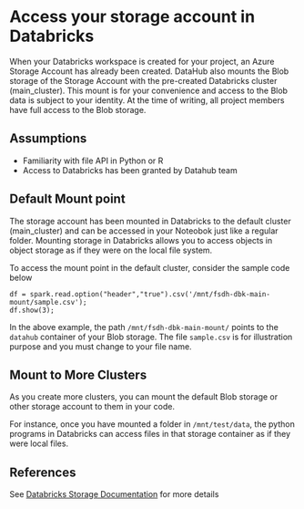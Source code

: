 # Access your storage account in Databricks

When your Databricks workspace is created for your project, an Azure Storage Account has already been created. DataHub also mounts the Blob storage of the Storage Account with the pre-created Databricks cluster (main_cluster). This mount is for your convenience and access to the Blob data is subject to your identity. At the time of writing, all project members have full access to the Blob storage.

## Assumptions
- Familiarity with file API in Python or R
- Access to Databricks has been granted by Datahub team

## Default Mount point 

The storage account has been mounted in Databricks to the default cluster (main_cluster) and can be accessed in your Noteobok just like a regular folder.
Mounting storage in Databricks allows you to access objects in object storage as if they were on the local file system.

To access the mount point in the default cluster, consider the sample code below
```
df = spark.read.option("header","true").csv('/mnt/fsdh-dbk-main-mount/sample.csv');
df.show(3);
```
In the above example, the path `/mnt/fsdh-dbk-main-mount/` points to the `datahub` container of your Blob storage. The file `sample.csv` is for illustration purpose and you must change to your file name.

## Mount to More Clusters

As you create more clusters, you can mount the default Blob storage or other storage account to them in your code.

For instance, once you have mounted a folder in ```/mnt/test/data```, the python programs in Databricks can access files in that storage container as if they were local files.

## References


See [Databricks Storage Documentation](https://docs.microsoft.com/en-us/azure/databricks/data/data-sources/azure/azure-storage) for more details
